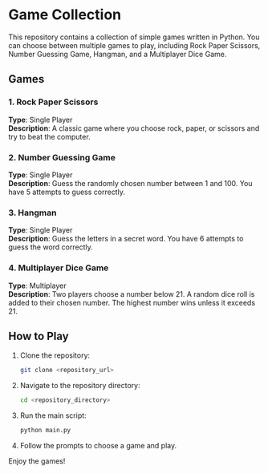 # Game Collection

This repository contains a collection of simple games written in Python. You can choose between multiple games to play, including Rock Paper Scissors, Number Guessing Game, Hangman, and a Multiplayer Dice Game.

## Games

### 1. Rock Paper Scissors
**Type**: Single Player  
**Description**: A classic game where you choose rock, paper, or scissors and try to beat the computer.

### 2. Number Guessing Game
**Type**: Single Player  
**Description**: Guess the randomly chosen number between 1 and 100. You have 5 attempts to guess correctly.

### 3. Hangman
**Type**: Single Player  
**Description**: Guess the letters in a secret word. You have 6 attempts to guess the word correctly.

### 4. Multiplayer Dice Game
**Type**: Multiplayer  
**Description**: Two players choose a number below 21. A random dice roll is added to their chosen number. The highest number wins unless it exceeds 21.

## How to Play

1. Clone the repository:
    ```bash
    git clone <repository_url>
    ```

2. Navigate to the repository directory:
    ```bash
    cd <repository_directory>
    ```

3. Run the main script:
    ```bash
    python main.py
    ```

4. Follow the prompts to choose a game and play.

Enjoy the games!
